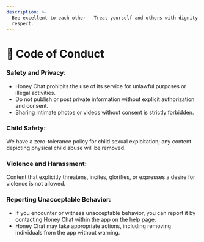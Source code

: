 ```yaml
---
description: >-
  Bee excellent to each other - Treat yourself and others with dignity and
  respect.
---
```


# 📏 Code of Conduct

### Safety and Privacy:

* Honey Chat prohibits the use of its service for unlawful purposes or illegal activities.&#x20;
* Do not publish or post private information without explicit authorization and consent.&#x20;
* Sharing intimate photos or videos without consent is strictly forbidden.

### Child Safety:

We have a zero-tolerance policy for child sexual exploitation; any content depicting physical child abuse will be removed.

### Violence and Harassment:

Content that explicitly threatens, incites, glorifies, or expresses a desire for violence is not allowed.

### Reporting Unacceptable Behavior:

* If you encounter or witness unacceptable behavior, you can report it by contacting Honey Chat within the app on the [help](https://buzz.honeychat.app/help)[ page](https://buzz.honeychat.app/help).
* Honey Chat may take appropriate actions, including removing individuals from the app without warning.&#x20;
